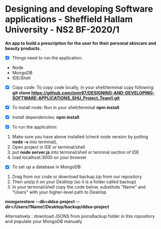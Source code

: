 # Designing and developing Software applications - Sheffield Hallam University - NS2 BF-2020/1

**An app to build a prescription for the user for their personal skincare and beauty products.**



- [x] Things need to run the application: 
* Node 
* MongoDB 
* IDE/Shell

- [x] Copy code:
To copy code locally, in your shell/terminal copy following:
 **git clone https://github.com/jmin97/DESIGNING-AND-DEVELOPING-SOFTWARE-APPLICATIONS_SHU_Project_Team1.git**
 
- [x] To install node:
Run in your shell/terminal 
**npm install**

- [x] Install dependencies: 
**npm install**

- [x] To run the application:
1. Make sure you have above installed (check node version by putting **node -v** into terminal), 
2. Open project in IDE or terminal/shell 
3. put **node server.js** into terminal/shell or terminal section of IDE
4. load localhost:3000 on your browser


- [x] To set up a database in MongoDB:
1. Drag from our code or download backup.zip from our repository 
2. Then unzip it on your Desktop (so it is a folder called backup)
3. In your terminal/shell copy the code below, substitute "Name" and "Users" with your higher-level path to Desktop 

**mongorestore --db=ddsa-project --dir=/Users/!Name!/Desktop/backup/ddsa-project**

Alternatively : download JSONS from jsonsBackup folder in this ropository and populate your MongoDB manually 
